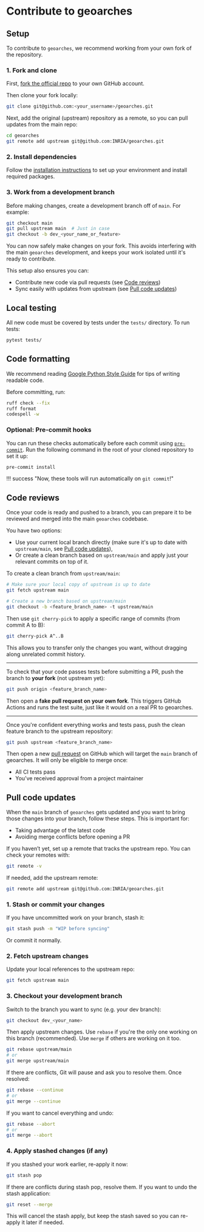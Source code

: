 # Contribute to geoarches
## Setup

To contribute to `geoarches`, we recommend working from your own fork of the repository.

### 1. Fork and clone

First, [fork the official repo](https://github.com/INRIA/geoarches) to your own GitHub account.

Then clone your fork locally:

```sh
git clone git@github.com:<your_username>/geoarches.git
```

Next, add the original (upstream) repository as a remote, so you can pull updates from the main repo:

```sh
cd geoarches
git remote add upstream git@github.com:INRIA/geoarches.git
```

### 2. Install dependencies

Follow the [installation instructions](../getting_started/installation.md) to set up your environment and install required packages.

### 3. Work from a development branch

Before making changes, create a development branch off of `main`. For example:

```sh
git checkout main
git pull upstream main  # Just in case
git checkout -b dev_<your_name_or_feature>
```

You can now safely make changes on your fork. This avoids interfering with the main `geoarches` development, and keeps your work isolated until it's ready to contribute.

This setup also ensures you can:

- Contribute new code via pull requests (see [Code reviews](#code-reviews))
- Sync easily with updates from upstream (see [Pull code updates](#pull-code-updates))

## Local testing

All new code must be covered by tests under the `tests/` directory. To run tests:

```sh
pytest tests/
```

## Code formatting

We recommend reading [Google Python Style Guide](https://google.github.io/styleguide/pyguide.html) for tips of writing readable code.

Before committing, run:

```sh
ruff check --fix
ruff format
codespell -w
```

### Optional: Pre-commit hooks

You can run these checks automatically before each commit using [`pre-commit`](https://pre-commit.com/). Run the following command in the root of your cloned repository to set it up:

```sh
pre-commit install
```

!!! success "Now, these tools will run automatically on `git commit`!"

## Code reviews

Once your code is ready and pushed to a branch, you can prepare it to be reviewed and merged into the main `geoarches` codebase.

You have two options:

- Use your current local branch directly (make sure it's up to date with `upstream/main`, see [Pull code updates](#pull-code-updates)),
- Or create a clean branch based on `upstream/main` and apply just your relevant commits on top of it.

To create a clean branch from `upstream/main`:

```sh
# Make sure your local copy of upstream is up to date
git fetch upstream main

# Create a new branch based on upstream/main
git checkout -b <feature_branch_name> -t upstream/main
```

Then use `git cherry-pick` to apply a specific range of commits (from commit A to B):

```sh
git cherry-pick A^..B
```

This allows you to transfer only the changes you want, without dragging along unrelated commit history.

---

To check that your code passes tests before submitting a PR, push the branch to **your fork** (not upstream yet):

```sh
git push origin <feature_branch_name>
```

Then open a **fake pull request on your own fork**. This triggers GitHub Actions and runs the test suite, just like it would on a real PR to geoarches.

---

Once you're confident everything works and tests pass, push the clean feature branch to the upstream repository:

```sh
git push upstream <feature_branch_name>
```

Then open a new [pull request](https://github.com/INRIA/geoarches/pulls) on GitHub which will target the `main` branch of geoarches. It will only be eligible to merge once:

- All CI tests pass
- You’ve received approval from a project maintainer

## Pull code updates

When the `main` branch of `geoarches` gets updated and you want to bring those changes into your branch, follow these steps. This is important for:

- Taking advantage of the latest code
- Avoiding merge conflicts before opening a PR

If you haven’t yet, set up a remote that tracks the upstream repo. You can check your remotes with:

```sh
git remote -v
```

If needed, add the upstream remote:

```sh
git remote add upstream git@github.com:INRIA/geoarches.git
```

### 1. Stash or commit your changes

If you have uncommitted work on your branch, stash it:

```sh
git stash push -m "WIP before syncing"
```

Or commit it normally.

### 2. Fetch upstream changes

Update your local references to the upstream repo:

```sh
git fetch upstream main
```

### 3. Checkout your development branch

Switch to the branch you want to sync (e.g. your dev branch):

```sh
git checkout dev_<your_name>
```

Then apply upstream changes. Use `rebase` if you're the only one working on this branch (recommended). Use `merge` if others are working on it too.

```sh
git rebase upstream/main
# or
git merge upstream/main
```

If there are conflicts, Git will pause and ask you to resolve them. Once resolved:

```sh
git rebase --continue
# or
git merge --continue
```

If you want to cancel everything and undo:

```sh
git rebase --abort
# or
git merge --abort
```

### 4. Apply stashed changes (if any)

If you stashed your work earlier, re-apply it now:

```sh
git stash pop
```

If there are conflicts during stash pop, resolve them. If you want to undo the stash application:

```sh
git reset --merge
```

This will cancel the stash apply, but keep the stash saved so you can re-apply it later if needed.

